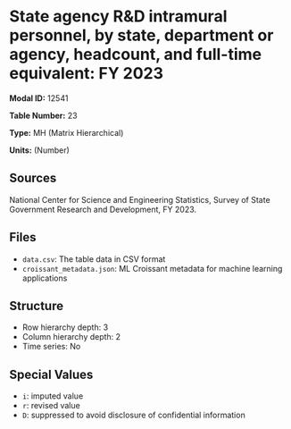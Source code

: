 # State agency R&D intramural personnel, by state, department or agency, headcount, and full-time equivalent: FY 2023

**Modal ID:** 12541

**Table Number:** 23

**Type:** MH (Matrix Hierarchical)

**Units:** (Number)

## Sources

National Center for Science and Engineering Statistics, Survey of State Government Research and Development, FY 2023.

## Files

- `data.csv`: The table data in CSV format
- `croissant_metadata.json`: ML Croissant metadata for machine learning applications

## Structure

- Row hierarchy depth: 3
- Column hierarchy depth: 2
- Time series: No

## Special Values

- `i`: imputed value
- `r`: revised value
- `D`: suppressed to avoid disclosure of confidential information
